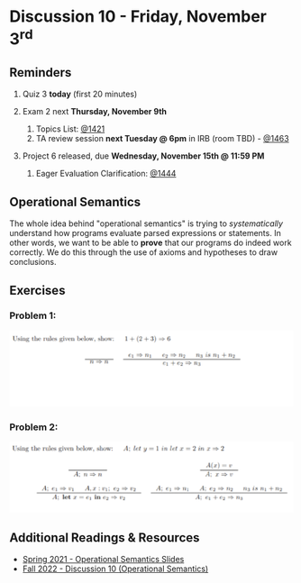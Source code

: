 # Discussion 10 - Friday, November 3<sup>rd</sup>

## Reminders

1. Quiz 3 **today** (first 20 minutes)
2. Exam 2 next **Thursday, November 9th**

   1. Topics List: [@1421](https://piazza.com/class/lkimk0rc39wfi/post/1421)
   2. TA review session **next Tuesday @ 6pm** in IRB (room TBD) - [@1463](https://piazza.com/class/lkimk0rc39wfi/post/1463)

3. Project 6 released, due **Wednesday, November 15th @ 11:59 PM**
   1. Eager Evaluation Clarification: [@1444](https://piazza.com/class/lkimk0rc39wfi/post/1444)

## Operational Semantics

The whole idea behind "operational semantics" is trying to _systematically_ understand how programs evaluate parsed expressions or statements. In other words, we want to be able to **prove** that our programs do indeed work correctly. We do this through the use of axioms and hypotheses to draw conclusions.

## Exercises

### Problem 1:

<img width="765" alt="image" src="./src/opsem1.png">

### Problem 2:

<img width="765" alt="image" src="./src/opsem2.png">

## Additional Readings & Resources

- [Spring 2021 - Operational Semantics Slides](https://www.cs.umd.edu/class/spring2021/cmsc330/lectures/21-semantics.pdf)
- [Fall 2022 - Discussion 10 (Operational Semantics)](https://github.com/umd-cmsc330/fall2022/tree/main/discussions/discussion10#operational-semantics)
